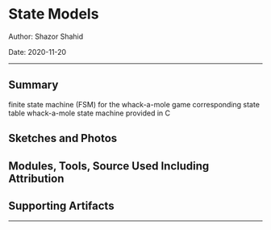 # State Models

Author: Shazor Shahid

Date: 2020-11-20

-----

## Summary

finite state machine (FSM) for the whack-a-mole game
corresponding state table
whack-a-mole state machine provided in C

## Sketches and Photos

## Modules, Tools, Source Used Including Attribution

## Supporting Artifacts

-----
